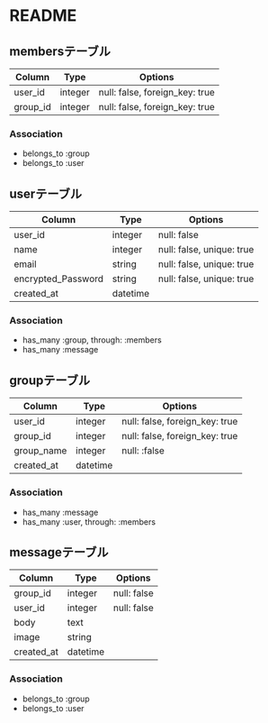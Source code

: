 # README

## membersテーブル

|Column|Type|Options|
|------|----|-------|
|user_id|integer|null: false, foreign_key: true|
|group_id|integer|null: false, foreign_key: true|

### Association
- belongs_to :group
- belongs_to :user


## userテーブル
|Column|Type|Options|
|------|----|-------|
|user_id|integer|null: false|
|name|integer|null: false, unique: true|
|email|string|null: false, unique: true|
|encrypted_Password|string|null: false, unique: true|
|created_at|datetime|
### Association
- has_many :group, through: :members
- has_many :message

## groupテーブル
|Column|Type|Options|
|------|----|-------|
|user_id|integer|null: false, foreign_key: true|
|group_id|integer|null: false, foreign_key: true|
|group_name|integer|null: :false|
|created_at|datetime|

### Association
- has_many :message
- has_many :user, through: :members


## messageテーブル
|Column|Type|Options|
|------|----|-------|
|group_id|integer|null: false|
|user_id|integer|null: false|
|body|text|
|image|string|
|created_at|datetime|

### Association
- belongs_to :group
- belongs_to :user


